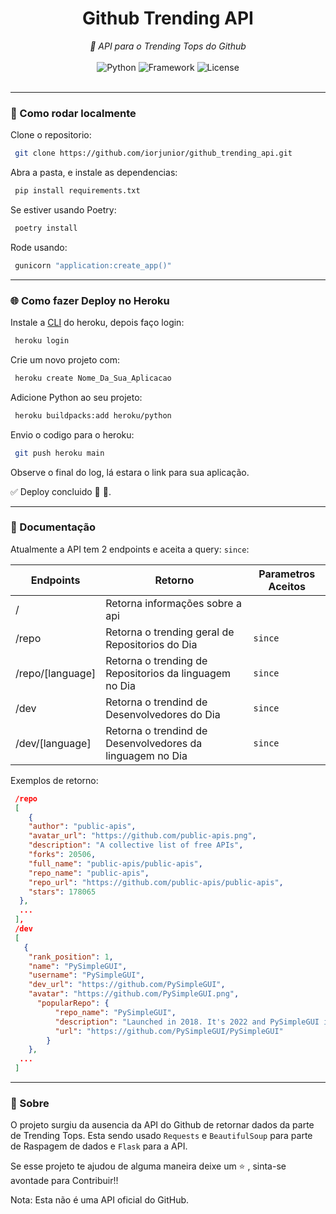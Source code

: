 <div align="center">
    <h1>Github Trending API</h1>
    <i>🔗 API para o Trending Tops do Github</i>
</div>
<br/>

<div align="center">
  <img alt="Python" src="https://img.shields.io/badge/Python-%5E3.8-green" />
  <img alt="Framework" src="https://img.shields.io/badge/Framework-Flask-blue" />
  <img alt="License" src="https://img.shields.io/badge/license-MIT-green" />
</div>
<br/>

---

### :electric_plug: Como rodar localmente

Clone o repositorio:

```sh
 git clone https://github.com/iorjunior/github_trending_api.git
```

Abra a pasta, e instale as dependencias:

```sh
 pip install requirements.txt
```

Se estiver usando Poetry:

```sh
 poetry install
```

Rode usando:

```sh
 gunicorn "application:create_app()"
```

---

### :globe_with_meridians: Como fazer Deploy no Heroku

Instale a <a href="https://devcenter.heroku.com/articles/heroku-cli">CLI</a> do heroku, depois faço login:

```sh
 heroku login
```

Crie um novo projeto com:

```sh
 heroku create Nome_Da_Sua_Aplicacao
```

Adicione Python ao seu projeto:

```sh
 heroku buildpacks:add heroku/python
```

Envio o codigo para o heroku:

```sh
 git push heroku main
```

Observe o final do log, lá estara o link para sua aplicação.

✅ Deploy concluido 🎊 🎉.

---

### :blue_book: Documentação

Atualmente a API tem 2 endpoints e aceita a query: `since`:

| Endpoints             | Retorno                                   | Parametros Aceitos  |
| --------------------- | ----------------------------------------- | --------------------|
| /                     | Retorna informações sobre a api           |           |
| /repo                 | Retorna o trending geral de Repositorios do Dia    | `since`   |
| /repo/[language]      | Retorna o trending de Repositorios da linguagem no Dia | `since`   |
| /dev                  | Retorna o trendind de Desenvolvedores do Dia    | `since`   |
| /dev/[language]       | Retorna o trendind de Desenvolvedores da linguagem no Dia    | `since`   |

Exemplos de retorno:

```json
 /repo
 [
    {
    "author": "public-apis",
    "avatar_url": "https://github.com/public-apis.png",
    "description": "A collective list of free APIs",
    "forks": 20506,
    "full_name": "public-apis/public-apis",
    "repo_name": "public-apis",
    "repo_url": "https://github.com/public-apis/public-apis",
    "stars": 178065
  },
  ...
 ],
 /dev
 [
   {
    "rank_position": 1,
    "name": "PySimpleGUI",
    "username": "PySimpleGUI",
    "dev_url": "https://github.com/PySimpleGUI",
    "avatar": "https://github.com/PySimpleGUI.png",
      "popularRepo": {
          "repo_name": "PySimpleGUI",
          "description": "Launched in 2018. It's 2022 and PySimpleGUI is actively developed & supported...",
          "url": "https://github.com/PySimpleGUI/PySimpleGUI"
        }
    },
  ...
 ]
```

---

### 📂 Sobre

O projeto surgiu da ausencia da API do Github de retornar dados da parte de Trending Tops.
Esta sendo usado `Requests` e `BeautifulSoup` para parte de Raspagem de dados e `Flask` para a API.

Se esse projeto te ajudou de alguma maneira deixe um ⭐ , sinta-se avontade para Contribuir!!

Nota: Esta não é uma API oficial do GitHub.
